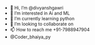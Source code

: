 - 👋 Hi, I’m @divyanshgawri
- 👀 I’m interested in Ai and ML
- 🌱 I’m currently learning python 
- 💞️ I’m looking to collaborate on 
- 📫 How to reach me +91-7988947904
- @Coder_bhaiya_py

<!---
divyanshgawri/divyanshgawri is a ✨ special ✨ repository because its `README.md` (this file) appears on your GitHub profile.
You can click the Preview link to take a look at your changes.
--->

